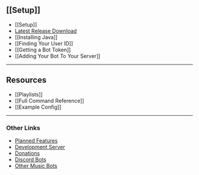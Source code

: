 ## **[[Setup]]**
- [[Setup]]
- [Latest Release Download](https://github.com/jagrosh/MusicBot/releases/latest)
- [[Installing Java]]
- [[Finding Your User ID]]
- [[Getting a Bot Token]]
- [[Adding Your Bot To Your Server]]

***

## Resources
- [[Playlists]]
- [[Full Command Reference]]
- [[Example Config]]

***

### Other Links
- [Planned Features](https://github.com/jagrosh/MusicBot/projects/1)
- [Development Server](https://discord.gg/0p9LSGoRLu6Pet0k)
- [Donations](https://www.patreon.com/jagrosh)
- [Discord Bots](https://discord.bots.gg)
- [Other Music Bots](https://www.discordmusicbots.com)